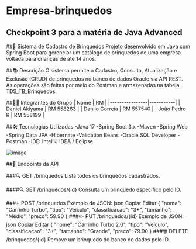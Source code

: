 # Empresa-brinquedos
Checkpoint 3 para a matéria de Java Advanced
------------------------------------------------------------------------------------------------------------------------------------------------------------------------------------------------------------------------------------------------------------------------

##🧸 Sistema de Cadastro de Brinquedos
Projeto desenvolvido em Java com Spring Boot para gerenciar um catálogo de brinquedos de uma empresa voltada para crianças de até 14 anos.

##📚 Descrição
O sistema permite o Cadastro, Consulta, Atualização e Exclusão (CRUD) de brinquedos no banco de dados Oracle via API REST. As operações são feitas por meio do Postman e armazenadas na tabela TDS_TB_Brinquedos.

##👨‍💻 Integrantes do Grupo
| Nome           | RM        |
|----------------|-----------|
| Daniel Akiyama | RM 558263 |
| Danilo Correia | RM 557540 |
| João Pedro R   | RM 558199 |

##🛠️ Tecnologias Utilizadas
-Java 17
-Spring Boot 3.x
-Maven
-Spring Web
-Spring Data JPA
-Hibernate
-Validation Beans
-Oracle SQL Developer
-Postman
-IDE: IntelliJ IDEA / Eclipse

![image](https://github.com/user-attachments/assets/6153c93f-1771-4686-9da9-76859253c48f)

##📂 Endpoints da API

###🔍 GET /brinquedos
Lista todos os brinquedos cadastrados.

####🔍 GET /brinquedos/{id}
Consulta um brinquedo específico pelo ID.

###➕ POST /brinquedos
Exemplo de JSON:
json
Copiar
Editar
{
  "nome": "Carrinho Turbo",
  "tipo": "Veículo",
  "classificacao": "3+",
  "tamanho": "Médio",
  "preco": 59.90
}
###✏️ PUT /brinquedos/{id}
Exemplo de JSON:
json
Copiar
Editar
{
  "nome": "Carrinho Turbo 2.0",
  "tipo": "Veículo",
  "classificacao": "3+",
  "tamanho": "Grande",
  "preco": 79.90
}
###🗑️ DELETE /brinquedos/{id}
Remove um brinquedo do banco de dados pelo ID.
